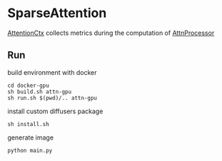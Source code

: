 # SparseAttention

[AttentionCtx](https://github.com/krosac/SparseAttention/blob/master/diffusers/src/diffusers/models/attention_ctx.py) collects metrics during the computation of [AttnProcessor](https://github.com/krosac/SparseAttention/blob/master/diffusers/src/diffusers/models/attention_processor.py#L542)


## Run
build environment with docker
```
cd docker-gpu
sh build.sh attn-gpu
sh run.sh $(pwd)/.. attn-gpu
```
install custom diffusers package
```
sh install.sh
```
generate image
```
python main.py
```
